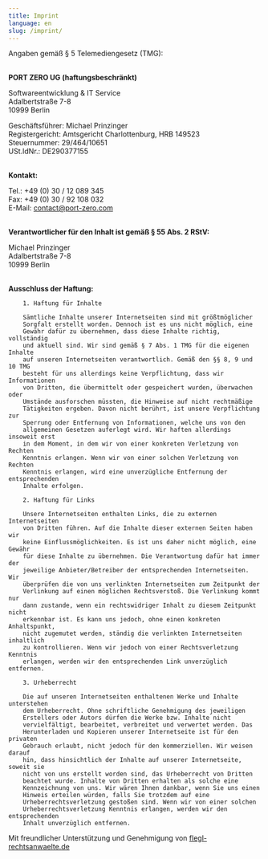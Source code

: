 ```yaml
---
title: Imprint
language: en
slug: /imprint/
---
```


Angaben gemäß § 5 Telemediengesetz (TMG):<br /><br />


**PORT ZERO UG (haftungsbeschränkt)**

Softwareentwicklung & IT Service<br />
Adalbertstraße 7-8<br />
10999 Berlin<br />

Geschäftsführer: Michael Prinzinger<br />
Registergericht: Amtsgericht Charlottenburg, HRB 149523<br />
Steuernummer: 29/464/10651<br />
USt.IdNr.: DE290377155<br /><br />

**Kontakt:**

Tel.: +49 (0) 30 / 12 089 345<br />
Fax: +49 (0) 30 / 92 108 032<br />
E-Mail: [contact@port-zero.com](contact@port-zero.com)<br /><br />

**Verantwortlicher für den Inhalt ist gemäß § 55 Abs. 2 RStV:**

Michael Prinzinger<br />
Adalbertstraße 7-8<br />
10999 Berlin<br /><br />


**Ausschluss der Haftung:**

        1. Haftung für Inhalte

        Sämtliche Inhalte unserer Internetseiten sind mit größtmöglicher
        Sorgfalt erstellt worden. Dennoch ist es uns nicht möglich, eine
        Gewähr dafür zu übernehmen, dass diese Inhalte richtig, vollständig 
        und aktuell sind. Wir sind gemäß § 7 Abs. 1 TMG für die eigenen Inhalte
        auf unseren Internetseiten verantwortlich. Gemäß den §§ 8, 9 und 10 TMG
        besteht für uns allerdings keine Verpflichtung, dass wir Informationen
        von Dritten, die übermittelt oder gespeichert wurden, überwachen oder
        Umstände ausforschen müssten, die Hinweise auf nicht rechtmäßige
        Tätigkeiten ergeben. Davon nicht berührt, ist unsere Verpflichtung zur
        Sperrung oder Entfernung von Informationen, welche uns von den
        allgemeinen Gesetzen auferlegt wird. Wir haften allerdings insoweit erst
        in dem Moment, in dem wir von einer konkreten Verletzung von Rechten
        Kenntnis erlangen. Wenn wir von einer solchen Verletzung von Rechten
        Kenntnis erlangen, wird eine unverzügliche Entfernung der entsprechenden
        Inhalte erfolgen.

        2. Haftung für Links

        Unsere Internetseiten enthalten Links, die zu externen Internetseiten
        von Dritten führen. Auf die Inhalte dieser externen Seiten haben wir
        keine Einflussmöglichkeiten. Es ist uns daher nicht möglich, eine Gewähr
        für diese Inhalte zu übernehmen. Die Verantwortung dafür hat immer der
        jeweilige Anbieter/Betreiber der entsprechenden Internetseiten. Wir
        überprüfen die von uns verlinkten Internetseiten zum Zeitpunkt der
        Verlinkung auf einen möglichen Rechtsverstoß. Die Verlinkung kommt nur
        dann zustande, wenn ein rechtswidriger Inhalt zu diesem Zeitpunkt nicht
        erkennbar ist. Es kann uns jedoch, ohne einen konkreten Anhaltspunkt,
        nicht zugemutet werden, ständig die verlinkten Internetseiten inhaltlich
        zu kontrollieren. Wenn wir jedoch von einer Rechtsverletzung Kenntnis
        erlangen, werden wir den entsprechenden Link unverzüglich entfernen.

        3. Urheberrecht

        Die auf unseren Internetseiten enthaltenen Werke und Inhalte unterstehen
        dem Urheberrecht. Ohne schriftliche Genehmigung des jeweiligen
        Erstellers oder Autors dürfen die Werke bzw. Inhalte nicht
        vervielfältigt, bearbeitet, verbreitet und verwertet werden. Das
        Herunterladen und Kopieren unserer Internetseite ist für den privaten
        Gebrauch erlaubt, nicht jedoch für den kommerziellen. Wir weisen darauf
        hin, dass hinsichtlich der Inhalte auf unserer Internetseite, soweit sie
        nicht von uns erstellt worden sind, das Urheberrecht von Dritten
        beachtet wurde. Inhalte von Dritten erhalten als solche eine
        Kennzeichnung von uns. Wir wären Ihnen dankbar, wenn Sie uns einen
        Hinweis erteilen würden, falls Sie trotzdem auf eine
        Urheberrechtsverletzung gestoßen sind. Wenn wir von einer solchen
        Urheberrechtsverletzung Kenntnis erlangen, werden wir den entsprechenden
        Inhalt unverzüglich entfernen.
        
Mit freundlicher Unterstützung und Genehmigung von [flegl-rechtsanwaelte.de](http://www.flegl-rechtsanwaelte.de)


